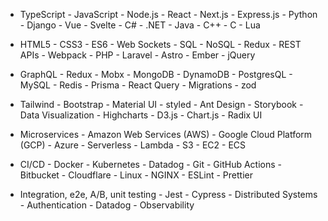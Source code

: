 <!-- Skills should be in order of priority from left to right and top to bottom. -->
<!-- Tailor your resume by **BOLDING** specific skills a job is looking for! -->

- TypeScript - JavaScript - Node.js - React - Next.js - Express.js - Python - Django - Vue - Svelte - C# - .NET - Java - C++ - C - Lua

- HTML5 - CSS3 - ES6 - Web Sockets - SQL - NoSQL - Redux - REST APIs - Webpack - PHP - Laravel - Astro - Ember - jQuery

- GraphQL - Redux - Mobx - MongoDB - DynamoDB - PostgresQL - MySQL - Redis - Prisma - React Query - Migrations - zod

- Tailwind - Bootstrap - Material UI - styled - Ant Design - Storybook - Data Visualization - Highcharts - D3.js - Chart.js - Radix UI

- Microservices - Amazon Web Services (AWS) - Google Cloud Platform (GCP) - Azure - Serverless - Lambda - S3 - EC2 - ECS

- CI/CD - Docker - Kubernetes - Datadog - Git - GitHub Actions - Bitbucket - Cloudflare - Linux - NGINX - ESLint - Prettier

- Integration, e2e, A/B, unit testing - Jest - Cypress - Distributed Systems - Authentication - Datadog - Observability

<!--
SolidJS | Preact
Tanstack | Unstyled Components | Figma
SQL Server | DocumentDB
MikroORM | tRPC | Hibernate | TypeORM
Selenium
Auth0 | Cognito

SVN
Copilot

Unreal | Unity | Source engine
-->

